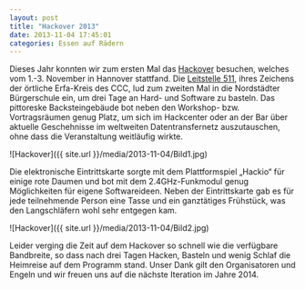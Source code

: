```yaml
---
layout: post
title: "Hackover 2013"
date: 2013-11-04 17:45:01
categories: Essen auf Rädern
---
```

Dieses Jahr konnten wir zum ersten Mal das [Hackover](https://www.hackover.de/) besuchen, welches vom 1.-3. November in Hannover stattfand. Die [Leitstelle 511](https://hannover.ccc.de/), ihres Zeichens der örtliche Erfa-Kreis des CCC, lud zum zweiten Mal in die Nordstädter Bürgerschule ein, um drei Tage an Hard- und Software zu basteln. Das pittoreske Backsteingebäude bot neben den Workshop- bzw. Vortragsräumen genug Platz, um sich im Hackcenter oder an der Bar über aktuelle Geschehnisse im weltweiten Datentransfernetz auszutauschen, ohne dass die Veranstaltung weitläufig wirkte.

![Hackover]({{ site.url }}/media/2013-11-04/Bild1.jpg)

Die elektronische Eintrittskarte sorgte mit dem Plattformspiel „Hackio“ für einige rote Daumen und bot mit dem 2.4GHz-Funkmodul genug Möglichkeiten für eigene Softwareideen. Neben der Eintrittskarte gab es für jede teilnehmende Person eine Tasse und ein ganztätiges Frühstück, was den Langschläfern wohl sehr entgegen kam.

![Hackover]({{ site.url }}/media/2013-11-04/Bild2.jpg)

Leider verging die Zeit auf dem Hackover so schnell wie die verfügbare Bandbreite, so dass nach drei Tagen Hacken, Basteln und wenig Schlaf die Heimreise auf dem Programm stand. Unser Dank gilt den Organisatoren und Engeln und wir freuen uns auf die nächste Iteration im Jahre 2014.